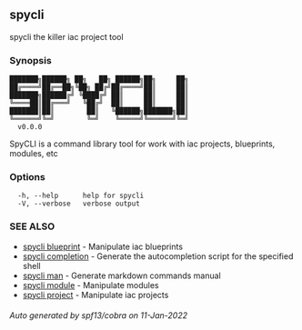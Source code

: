## spycli

spycli the killer iac project tool

### Synopsis


```
███████╗██████╗ ██╗   ██╗ ██████╗██╗     ██╗
██╔════╝██╔══██╗╚██╗ ██╔╝██╔════╝██║     ██║
███████╗██████╔╝ ╚████╔╝ ██║     ██║     ██║
╚════██║██╔═══╝   ╚██╔╝  ██║     ██║     ██║
███████║██║        ██║   ╚██████╗███████╗██║
╚══════╝╚═╝        ╚═╝    ╚═════╝╚══════╝╚═╝												
  v0.0.0
```
SpyCLI is a command library tool for work with iac
projects, blueprints, modules, etc

### Options

```
  -h, --help      help for spycli
  -V, --verbose   verbose output
```

### SEE ALSO

* [spycli blueprint](spycli_blueprint.md)	 - Manipulate iac blueprints
* [spycli completion](spycli_completion.md)	 - Generate the autocompletion script for the specified shell
* [spycli man](spycli_man.md)	 - Generate markdown commands manual
* [spycli module](spycli_module.md)	 - Manipulate modules
* [spycli project](spycli_project.md)	 - Manipulate iac projects

###### Auto generated by spf13/cobra on 11-Jan-2022
